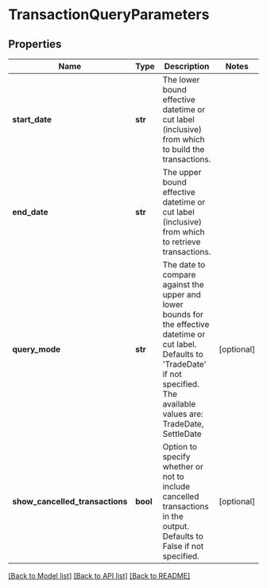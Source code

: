 # TransactionQueryParameters


## Properties
Name | Type | Description | Notes
------------ | ------------- | ------------- | -------------
**start_date** | **str** | The lower bound effective datetime or cut label (inclusive) from which to build the transactions. | 
**end_date** | **str** | The upper bound effective datetime or cut label (inclusive) from which to retrieve transactions. | 
**query_mode** | **str** | The date to compare against the upper and lower bounds for the effective datetime or cut label. Defaults to &#39;TradeDate&#39; if not specified. The available values are: TradeDate, SettleDate | [optional] 
**show_cancelled_transactions** | **bool** | Option to specify whether or not to include cancelled transactions in the output. Defaults to False if not specified. | [optional] 

[[Back to Model list]](../README.md#documentation-for-models) [[Back to API list]](../README.md#documentation-for-api-endpoints) [[Back to README]](../README.md)



